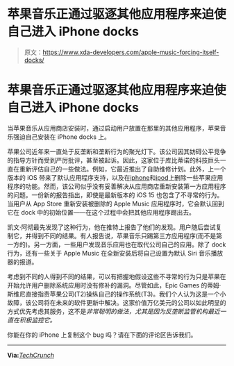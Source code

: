 # 苹果音乐正通过驱逐其他应用程序来迫使自己进入 iPhone docks

> 原文：<https://www.xda-developers.com/apple-music-forcing-itself-docks/>

# 苹果音乐正通过驱逐其他应用程序来迫使自己进入 iPhone docks

当苹果音乐从应用商店安装时，通过启动用户放置在那里的其他应用程序，苹果音乐强迫自己安装在 iPhone docks 上。

苹果公司近年来一直处于反垄断和垄断行为的聚光灯下。该公司因其妨碍公平竞争的指导方针而受到严厉批评，甚至被起诉。因此，这家位于库比蒂诺的科技巨头一直在重新评估自己的一些做法。例如，它最近推出了自助维修计划。此外，上一个版本的 iOS 带来了默认应用程序支持，以及在[iphone](http://xda-developers.com/best-iphone)和[ipod](https://www.xda-developers.com/editorial-ipod-relic-of-past/)上删除一些苹果应用程序的功能。然而，该公司似乎没有妥善解决从应用商店重新安装第一方应用程序的问题。一份新的报告指出，即使是最新版本的 iOS 15 也包含了不寻常的行为。当用户从 App Store 重新安装被删除的 Apple Music 应用程序时，它会默认回到它在 dock 中的初始位置——在这个过程中会把其他应用程序踢出去。

凯文·阿彻最先发现了这种行为，他在推特上报告了他们的发现。用户随后尝试复制它，并得到不同的结果。有人报告说，苹果音乐只踢第三方应用程序(而不是第一方的)。另一方面，一些用户发现音乐应用也在取代公司自己的应用。除了 dock 行为，还有一些关于 Apple Music 在全新安装后将自己设置为默认 Siri 音乐播放器的报道。

考虑到不同的人得到不同的结果，可以有把握地假设这些不寻常的行为只是苹果在开始允许用户删除系统应用时没有修补的漏洞。尽管如此，Epic Games 的蒂姆·斯维尼直接指责苹果公司(T2)操纵自己的操作系统(T3)。我们个人认为这是一个小故障，该公司将在未来的软件更新中解决。这家价值万亿美元的公司以如此明显的方式优先考虑其服务，这不是*非常聪明的做法，尤其是因为反垄断监管机构最近一直在积极监控它。*

你能在你的 iPhone 上复制这个 bug 吗？请在下面的评论区告诉我们。

* * *

**Via:**[*TechCrunch*](https://techcrunch.com/2022/05/05/iphone-users-complain-apple-music-is-installing-itself-to-the-dock-booting-out-their-other-apps/)